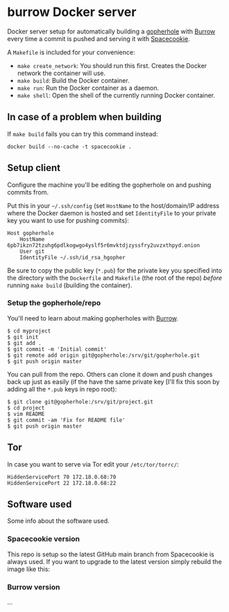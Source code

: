 # burrow Docker server

Docker server setup for automatically building a
[gopherhole](https://en.wikipedia.org/wiki/Gopher_(protocol)) with
[Burrow](https://github.com/hyperrealgopher/burrow) every time a commit is
pushed and serving it with
[Spacecookie](https://github.com/sternenseemann/spacecookie).

A `Makefile` is included for your convenience:

  * `make create_network`: You should run this first. Creates the Docker network the container will use.
  * `make build`: Build the Docker container.
  * `make run`: Run the Docker container as a daemon.
  * `make shell`: Open the shell of the currently running Docker container.

## In case of a problem when building

If `make build` fails you can try this command instead:

```
docker build --no-cache -t spacecookie .
```

## Setup client

Configure the machine you'll be editing the gopherhole on and pushing commits from.

Put this in your `~/.ssh/config` (set `HostName` to the host/domain/IP address
where the Docker daemon is hosted and set `IdentityFile` to your private key
you want to use for pushing commits):

```
Host gopherhole
	HostName 6pb7ikzn72tzuhg6pdlkogwgo4yslf5r6mvktdjzyssfry2uvzxthpyd.onion
	User git
	IdentityFile ~/.ssh/id_rsa_hgopher
```

Be sure to copy the public key (`*.pub`) for the private key you specified into
the directory with the `Dockerfile` and `Makefile` (the root of the repo)
*before* running `make build` (building the container).

### Setup the gopherhole/repo

You'll need to learn about making gopherholes with
[Burrow](https://github.com/hyperrealgopher/burrow).

```
$ cd myproject
$ git init
$ git add .
$ git commit -m 'Initial commit'
$ git remote add origin git@gopherhole:/srv/git/gopherhole.git
$ git push origin master
```

You can pull from the repo.  Others can clone it down and push changes back up
just as easily (if the have the same private key [I'll fix this soon by adding
all the `*.pub` keys in repo root):

```
$ git clone git@gopherhole:/srv/git/project.git
$ cd project
$ vim README
$ git commit -am 'Fix for README file'
$ git push origin master
```

## Tor

In case you want to serve via Tor edit your `/etc/tor/torrc/`:

```
HiddenServicePort 70 172.18.0.68:70
HiddenServicePort 22 172.18.0.68:22
```

## Software used

Some info about the software used.

### Spacecookie version

This repo is setup so the latest GitHub main branch from Spacecookie is always
used. If you want to upgrade to the latest version simply rebuild the image
like this:

### Burrow version

...
